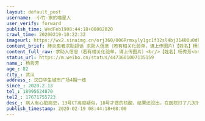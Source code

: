 ```yaml
---
layout: default_post
username: -小竹-家的喵星人
user_verify: forward
publish_time: WedFeb1908:44:18+08002020
crawl_time: 20200219-10:22:32
imageurl: https://wx2.sinaimg.cn/orj360/006Rrmxyly1gc1f32sl4bj31400u0dk1.jpg,https://wx4.sinaimg.cn/orj360/006Rrmxyly1gc1f331occj30u014040g.jpg
content_brief: 肺炎患者求助超话 求助人信息（若有相关化验单，请上传图片）【姓名】杨秀芳【年龄】82【所在城市】武汉【所在小区、社区】汉口华生城市广场4期一栋【患病时间】2020.2.13【联系方式】18995624870【其他紧急联系人】17671755723【病情描述】 病人有心脏病史，13号CT高度疑似，18号才做的核 ...全文
content_full_raw: 求助人信息（若有相关化验单，请上传图片）<br/>【姓名】杨秀芳<br/>【年龄】82<br/>【所在城市】武汉<br/>【所在小区、社区】汉口华生城市广场4期一栋<br/>【患病时间】2020.2.13<br/>【联系方式】18995624870<br/>【其他紧急联系人】17671755723<br/>【病情描述】病人有心脏病史，13号CT高度疑似，18号才做的核酸、结果还没出，在医院打了几天针了，因为没有出结果医院不收治，每天打完针只能回家，现在已经坚持不了，早上七点又发病，全身发抖，今天医院不收，我家人根本等不到核酸结果，早上打了区政府电话，区政府推给街道办事处，街道推给社区，现在我只能求助社会，能帮我家人安排医院住院治疗。<adata-url="http://t.cn/R2WxQOQ"href="http://weibo.com/p/1001018008642010000000000"data-hide=""><spanclass='url-icon'><imgstyle='width:1rem;height:1rem'src='https://h5.sinaimg.cn/upload/2015/09/25/3/timeline_card_small_location_default.png'></span><spanclass="surl-text">武汉</span></a>
status_url: https://m.weibo.cn/status/4473601007135159
name_: 杨秀芳
age_: 82
city_: 武汉
address_: 汉口华生城市广场4期一栋
since_: 2020.2.13
tel_: 18995624870
tel2_: 17671755723
desc_: 病人有心脏病史，13号CT高度疑似，18号才做的核酸、结果还没出，在医院打了几天针了，因为没有出结果医院不收治，每天打完针只能回家，现在已经坚持不了，早上七点又发病，全身发抖，今天医院不收，我家人根本等不到核酸结果，早上打了区政府电话，区政府推给街道办事处，街道推给社区，现在我只能求助社会，能帮我家人安排医院住院治疗。<adata-url="http//t.cn/R2WxQOQ"href="http//weibo.com/p/1001018008642010000000000"data-hide=""><spanclass='url-icon'><imgstyle='width1rem;height1rem'src='https//h5.sinaimg.cn/upload/2015/09/25/3/timeline_card_small_location_default.png'></span><spanclass="surl-text">武汉</span></a>
publish_timestamp: 2020-02-19 08:44:18+08:00
---
```

